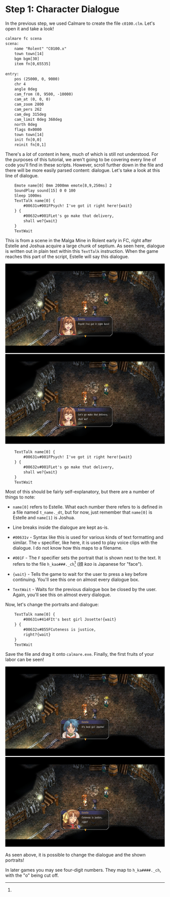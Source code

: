 # Step 1: Character Dialogue

In the previous step, we used Calmare to create the file `c0100.clm`. Let's
open it and take a look!

```clm
calmare fc scena
scena:
	name "Rolent" "C0100.x"
	town town[14]
	bgm bgm[30]
	item fn[0,65535]

entry:
	pos (25000, 0, 9000)
	chr 4
	angle 0deg
	cam_from (0, 9500, -10000)
	cam_at (0, 0, 0)
	cam_zoom 2800
	cam_pers 262
	cam_deg 315deg
	cam_limit 0deg 360deg
	north 0deg
	flags 0x0000
	town town[14]
	init fn[0,0]
	reinit fn[0,1]
```

There's a *lot* of content in here, much of which is still not understood.
For the purposes of this tutorial, we aren't going to be covering every line of
code you'll find in these scripts. However, scroll further down in the file and
there will be more easily parsed content: dialogue. Let's take a look at this
line of dialogue.

```clm
	Emote name[0] 0mm 2000mm emote[8,9,250ms] 2
	SoundPlay sound[15] 0 0 100
	Sleep 1000ms
	TextTalk name[0] {
		#00631v#001FPsych! I've got it right here!{wait}
	} {
		#00632v#001FLet's go make that delivery,
		shall we?{wait}
	}
	TextWait
```

This is from a scene in the Malga Mine in Rolent early in FC, right after
Estelle and Joshua acquire a large chunk of septium. As seen here, dialogue is
written out in plain text within this `TextTalk` instruction. When the game
reaches this part of the script, Estelle will say this dialogue.

![Estelle saying "Psych! I've got it right here!"](./img/dialogue1.png)
![Estelle saying "Let's go make that delivery, shall we?"](./img/dialogue2.png)

```clm
	TextTalk name[0] {
		#00631v#001FPsych! I've got it right here!{wait}
	} {
		#00632v#001FLet's go make that delivery,
		shall we?{wait}
	}
	TextWait
```

Most of this should be fairly self-explanatory, but there are a number of things to note:

- `name[0]` refers to Estelle. What each number there refers to is defined in a
  file named `t_name._dt`, but for now, just remember that `name[0]` is Estelle
  and `name[1]` is Joshua.

- Line breaks inside the dialogue are kept as-is.

- `#00631v` - Syntax like this is used for various kinds of text formatting and
  similar. The `v` specifier, like here, it is used to play voice clips with the
  dialogue. I do not know how this maps to a filename.

- `#001F` - The `F` specifier sets the portrait that is shown next to the text.
  It refers to the file `h_kao###._ch`[^kao] (顔 *kao* is Japanese for "face").

- `{wait}` - Tells the game to wait for the user to press a key before
  continuing. You'll see this one on almost every dialogue box.

- `TextWait` - Waits for the previous dialogue box be closed by the user.
  Again, you'll see this on almost every dialogue.

Now, let's change the portraits and dialogue:

```clm
	TextTalk name[0] {
		#00631v#414FIt's best girl Josette!{wait}
	} {
		#00632v#855FCuteness is justice,
		right?{wait}
	}
	TextWait
```

Save the file and drag it onto `calmare.exe`. Finally, the first fruits of your
labor can be seen!

![Estelle, with Josette's face, saying "It's best girl Josette!"](./img/dialogue3.png)
![Estelle, with Anelace's face, saying "Cuteness is justice, right?"](./img/dialogue4.png)

As seen above, it is possible to change the dialogue and the shown portraits!

[^kao]:
  In later games you may see four-digit numbers. They map to `h_ka####._ch`,
  with the "o" being cut off.
